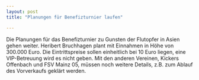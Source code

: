 ```yaml
---
layout: post
title: "Planungen für Benefizturnier laufen"

---
```


Die Planungen für das Benefizturnier zu Gunsten der Flutopfer in Asien gehen weiter. Heribert Bruchhagen plant mit Einnahmen in Höhe von 300.000 Euro. Die Eintrittspreise sollen einheitlich bei 10 Euro liegen, eine VIP-Betreuung wird es nicht geben. Mit den anderen Vereinen, Kickers Offenbach und FSV Mainz 05, müssen noch weitere Details, z.B. zum Ablauf des Vorverkaufs geklärt werden.


